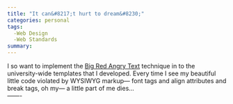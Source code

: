 ```yaml
---
title: "It can&#8217;t hurt to dream&#8230;"
categories: personal
tags:
  -Web Design
  -Web Standards
summary: 
---
```

<p>I so want to implement the <a href="http://accessites.org/gbcms_xml/news_page.php?id=18">Big Red Angry Text</a> technique in to the university-wide templates that I developed.  Every time I see my beautiful little code violated by <span class="caps">WYSIWYG</span> markup&#8212; font tags and align attributes and break tags, oh my&#8212; a little part of me dies&#8230; <br />
&#8212;&#8212;-</p>
